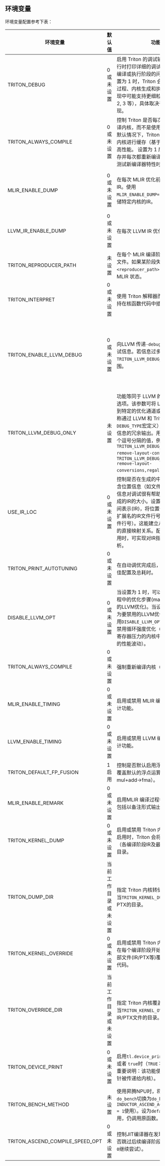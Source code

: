 ## 环境变量

环境变量配置参考下表：

| 环境变量                        | 默认值        | 功能说明                                                                                                                                                                                                                                                                                                                                                                                                                    | 配置说明                                                                                                                      | 变更声明                                                                                                                                                                                           |
|---------------------------------|------------|-----------------------------------------------------------------------------------------------------------------------------------------------------------------------------------------------------------------------------------------------------------------------------------------------------------------------------------------------------------------------------------------------------------------------------|-------------------------------------------------------------------------------------------------------------------------------|----------------------------------------------------------------------------------------------------------------------------------------------------------------------------------------------------|
| TRITON_DEBUG                    | 0 或未设置     | 启用 Triton 的调试输出功能，用于在运行时打印详细的调试信息。这对于排查编译或执行阶段的问题非常有用。 当设置为 1 时，Triton 会输出更多关于编译过程、内核生成和执行的信息。 某些实现中可能支持更细粒度的调试级别（如 2, 3 等），具体取决于 Triton 的版本和实现。                                                                                                                                                              | 0：不启用DEBUG 1：启用DEBUG                                                                                                     |                                                                                                                                                                                                    |
| TRITON_ALWAYS_COMPILE           | 0 或未设置     | 控制 Triton 是否每次运行都强制重新编译内核，而不是使用已有的缓存版本。 默认情况下，Triton 会对已经编译过的内核进行缓存（基于参数和配置），以提高性能。 设置为 1 后，Triton 将忽略缓存并每次都重新编译内核，这在调试或测试新编译器特性时非常有用。                                                                                                                                                                           | 0：不启用 1：每次运行都重新编译所有内核                                                                                         |                                                                                                                                                                                                    |
| MLIR_ENABLE_DUMP                | 0 或未设置     | 在每次 MLIR 优化前转储所有内核的 IR。使用 `MLIR_ENABLE_DUMP=kernelName`可以只转储特定内核的IR。                                                                                                                                                                                                                                                                                                                             | 0：不转储 1：转储所有内核IR kernelName：转储特定内核IR                                                                          | Triton 缓存可能干扰转储。如果 `MLIR_ENABLE_DUMP=1`  不生效，可尝试清理 Triton 缓存： `rm -r ~/.triton/cache/*`                                                                                     |
| LLVM_IR_ENABLE_DUMP             | 0 或未设置     | 在每次 LLVM IR 优化前转储 IR。                                                                                                                                                                                                                                                                                                                                                                                              | 0：不转储 1：转储IR                                                                                                             |                                                                                                                                                                                                    |
| TRITON_REPRODUCER_PATH          | 未设置        | 在每个 MLIR 编译阶段前生成 MLIR 复现文件。如果某阶段失败，`<reproducer_path>`  将保存失败前的 MLIR 状态。                                                                                                                                                                                                                                                                                                                   | <reproducer_path>：保存路径                                                                                                    |                                                                                                                                                                                                    |
| TRITON_INTERPRET                | 0 或未设置     |  使用 Triton 解释器而非 GPU 运行，支持在核函数代码中插入 Python 断点                                                                                                                                                                                                                                                                                                                                                        | 0：不支持断点 1：支持断点                                                                                                       |                                                                                                                                                                                                    |
| TRITON_ENABLE_LLVM_DEBUG        | 0 或未设置     | 向LLVM 传递`-debug`参数，输出大量调试信息。若信息过多，可使用`TRITON_LLVM_DEBUG_ONLY`限制输出范围。                                                                                                                                                                                                                                                                                                                         | 0：不传递 1：传递                                                                                                               | 另一种减少输出干扰的方法是：先设置 `LLVM_IR_ENABLE_DUMP=1`运行程序，提取目标LLVM优化通道前的中间表示（IR），然后单独运行LLVM的`opt`工具，此时可通过命令行添加`-debug-only=foo`参数来限定调试范围。 |
| TRITON_LLVM_DEBUG_ONLY          | 未设置        | 功能等同于 LLVM 的`-debug-only`命令行选项。该参数可将 LLVM 调试输出限定到特定的优化通道或组件名称（这些名称通过 LLVM 和 Triton 中的`#define DEBUG_TYPE`宏定义），从而有效减少调试信息的冗余输出。用户可指定一个或多个逗号分隔的值，例如：`TRITON_LLVM_DEBUG_ONLY="tritongpu-remove-layout-conversions`或`TRITON_LLVM_DEBUG_ONLY="tritongpu-remove-layout-conversions,regalloc"`。                                           | <comma-separated>：通道或组件名称                                                                                               |                                                                                                                                                                                                    |
| USE_IR_LOC                      | 0 或未设置     | 控制是否在生成的中间表示（IR）中包含位置信息（如文件名、行号等）。这些信息对调试很有帮助，但可能会增加生成的IR的大小。设置为1，会重新解析中间表示(IR)，将位置信息映射为具有特定扩展名的IR文件行号（而非Python源文件行号）。这能建立从IR到LLVM IR/PTX的直接映射关系。配合性能分析工具使用时，可实现对IR指令的细粒度性能剖析。                                                                                                | 0：不包含位置信息 1：包含位置信息                                                                                               |                                                                                                                                                                                                    |
| TRITON_PRINT_AUTOTUNING         | 0 或未设置     | 在自动调优完成后，输出每个内核的最佳配置及总耗时。                                                                                                                                                                                                                                                                                                                                                                          | 0：不输出 1：输出                                                                                                               |                                                                                                                                                                                                    |
| DISABLE_LLVM_OPT                | 0 或未设置     | 当设置为 1 时，可以禁用 LLVM 编译过程中的优化步骤(make_llir和make_ptx的LLVM优化)。当设置为字符串，解析为要禁用的LLVM优化标志列表。例如使用`DISABLE_LLVM_OPT="disable-lsr"`可禁用循环强度优化（该优化在某些存在寄存器压力的内核中可能导致高达10%的性能波动）。                                                                                                                                                               | 0：LLVM 的优化是启用状态 1：禁用 LLVM 编译过程中的优化步骤(make_llir和make_ptx的LLVM优化) <list>:"disable-lsr":禁用循环强度优化 |                                                                                                                                                                                                    |
| TRITON_ALWAYS_COMPILE           | 0 或未设置     | 强制重新编译内核（忽略缓存命中）。                                                                                                                                                                                                                                                                                                                                                                                          | 0：不强制 1：强制                                                                                                               |                                                                                                                                                                                                    |
| MLIR_ENABLE_TIMING              | 0 或未设置     | 启用或禁用 MLIR 编译过程中的时间统计功能。                                                                                                                                                                                                                                                                                                                                                                                  | 0：不启用 1：启用                                                                                                               |                                                                                                                                                                                                    |
| LLVM_ENABLE_TIMING              | 0 或未设置     | 启用或禁用 LLVM 编译过程中的时间统计功能。                                                                                                                                                                                                                                                                                                                                                                                  | 0：不启用 1：启用                                                                                                               |                                                                                                                                                                                                    |
| TRITON_DEFAULT_FP_FUSION        | 1 启用       | 控制是否默认启用浮点运算融合优化，覆盖默认的浮点运算融合行为（如mul+add->fma）。                                                                                                                                                                                                                                                                                                                                            | 0：不启用 1：启用                                                                                                               |                                                                                                                                                                                                    |
| MLIR_ENABLE_REMARK              | 0 或未设置     | 启用MLIR 编译过程中的备注信息输出，包括以备注形式输出的性能警告。                                                                                                                                                                                                                                                                                                                                                           | 0：不启用 1：启用                                                                                                               |                                                                                                                                                                                                    |
| TRITON_KERNEL_DUMP              | 0 或未设置     | 启用或禁用 Triton 内核的转储功能，当启用时，Triton 会将生成的内核代码（各编译阶段IR及最终PTX）保存到指定目录。                                                                                                                                                                                                                                                                                                              | 0：不启用 1：启用                                                                                                               |                                                                                                                                                                                                    |
| TRITON_DUMP_DIR                 | 当前工作目录或未设置 | 指定 Triton 内核转储文件的保存目录。当`TRITON_KERNEL_DUMP=1`时保存IR和PTX的目录。                                                                                                                                                                                                                                                                                                                                           | "path"：保存路径                                                                                                                |                                                                                                                                                                                                    |
| TRITON_KERNEL_OVERRIDE          | 0 或未设置     | 启用或禁用 Triton 内核覆盖功能，允许在每个编译阶段开始时用用户指定的外部文件(IR/PTX等)覆盖默认生成的内核代码。                                                                                                                                                                                                                                                                                                              | 0：不启用 1：启用                                                                                                               |                                                                                                                                                                                                    |
| TRITON_OVERRIDE_DIR             | 当前工作目录或未设置 | 指定 Triton 内核覆盖文件的查找目录。当`TRITON_KERNEL_OVERRIDE=1`时加载IR/PTX文件的目录。                                                                                                                                                                                                                                                                                                                                    | "path"：保存路径                                                                                                               |                                                                                                                                                                                                    |
| TRITON_DEVICE_PRINT             | 0 或未设置     | 启用`tl.device_print`功能，当设置为`1` 或者 `true`时（`TRUE` 将被转换为 `true`）。 重要说明：该功能使用GM缓冲区（其指针被传递给内核）。 | 0：不启动 1：启用`tl.device_print`功能                                                                                          | 每个线程的GM缓冲区最大为16KB，超限内容将被丢弃。该值目前固定，后续将通过环境变量调整。                                                                                                             |
| TRITON_BENCH_METHOD             | 未设置        | 使用昇腾NPU时，将`testing.py`中的`do_bench`切换为`do_bench_npu`（需配合`INDUCTOR_ASCEND_AGGRESSIVE_AUTOTUNE = 1`使用）。设为`default`时即使NPU可用，仍调用原函数。                                                                                                                                                                                                                                                          | "npu"：切换为`do_bench_npu`                                                                                                   |                                                                                                                                                                                                    |
| TRITON_ASCEND_COMPILE_SPEED_OPT | 0 或未设置     | 控制JIT编译器在发现内核编译失败后是否跳过后续编译阶段。设为`1`跳过（默认`0`继续尝试）。                                                                                                                                                                                                                                                                                                                                     | 0：继续尝试 1：跳过                                                                                                               |                                                                                                                                                                                                    |

